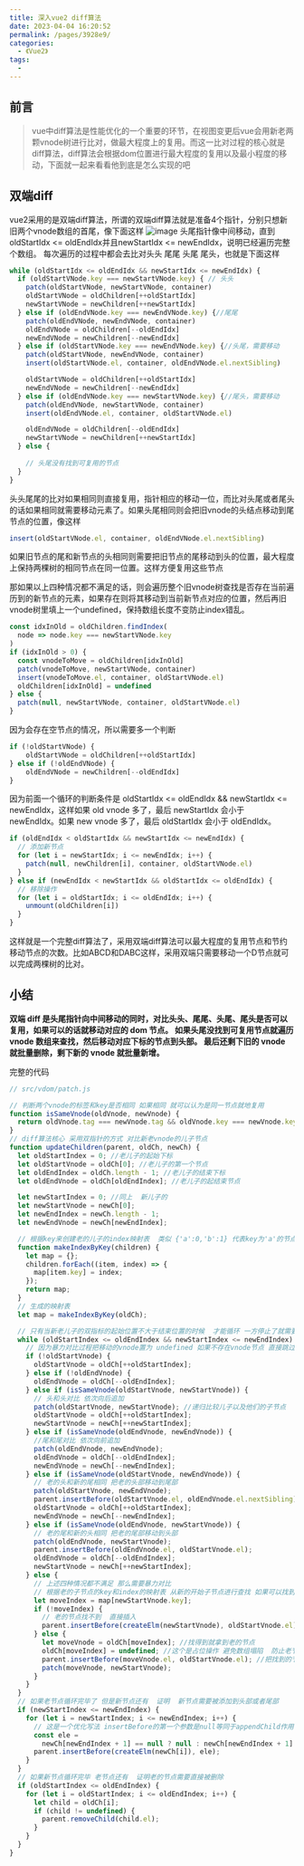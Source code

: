 ```yaml
---
title: 深入vue2 diff算法
date: 2023-04-04 16:20:52
permalink: /pages/3928e9/
categories:
  - 《Vue2》
tags:
  - 
---
```

## 前言
>vue中diff算法是性能优化的一个重要的环节，在视图变更后vue会用新老两颗vnode树进行比对，做最大程度上的复用。而这一比对过程的核心就是diff算法，diff算法会根据dom位置进行最大程度的复用以及最小程度的移动，下面就一起来看看他到底是怎么实现的吧

## 双端diff
vue2采用的是双端diff算法，所谓的双端diff算法就是准备4个指针，分别只想新旧两个vnode数组的首尾，像下面这样
![image](../.vuepress/public/v2_img5.png)
头尾指针像中间移动，直到oldStartIdx <= oldEndIdx并且newStartIdx <= newEndIdx，说明已经遍历完整个数组。
每次遍历的过程中都会去比对头头 尾尾 头尾 尾头，也就是下面这样
```js
while (oldStartIdx <= oldEndIdx && newStartIdx <= newEndIdx) {
  if (oldStartVNode.key === newStartVNode.key) { // 头头
    patch(oldStartVNode, newStartVNode, container)
    oldStartVNode = oldChildren[++oldStartIdx]
    newStartVNode = newChildren[++newStartIdx]
  } else if (oldEndVNode.key === newEndVNode.key) {//尾尾
    patch(oldEndVNode, newEndVNode, container)
    oldEndVNode = oldChildren[--oldEndIdx]
    newEndVNode = newChildren[--newEndIdx]
  } else if (oldStartVNode.key === newEndVNode.key) {//头尾，需要移动
    patch(oldStartVNode, newEndVNode, container)
    insert(oldStartVNode.el, container, oldEndVNode.el.nextSibling)

    oldStartVNode = oldChildren[++oldStartIdx]
    newEndVNode = newChildren[--newEndIdx]
  } else if (oldEndVNode.key === newStartVNode.key) {//尾头，需要移动
    patch(oldEndVNode, newStartVNode, container)
    insert(oldEndVNode.el, container, oldStartVNode.el)

    oldEndVNode = oldChildren[--oldEndIdx]
    newStartVNode = newChildren[++newStartIdx]
  } else {
    
    // 头尾没有找到可复用的节点
  }
}
```
头头尾尾的比对如果相同则直接复用，指针相应的移动一位，而比对头尾或者尾头的话如果相同就需要移动元素了。如果头尾相同则会把旧vnode的头结点移动到尾节点的位置，像这样
```js
insert(oldStartVNode.el, container, oldEndVNode.el.nextSibling)
```
如果旧节点的尾和新节点的头相同则需要把旧节点的尾移动到头的位置，最大程度上保持两棵树的相同节点在同一位置。这样方便复用这些节点

那如果以上四种情况都不满足的话，则会遍历整个旧vnode树查找是否存在当前遍历到的新节点的元素，如果存在则将其移动到当前新节点对应的位置，然后再旧vnode树里填上一个undefined，保持数组长度不变防止index错乱。
```js
const idxInOld = oldChildren.findIndex(
  node => node.key === newStartVNode.key
)
if (idxInOld > 0) {
  const vnodeToMove = oldChildren[idxInOld]
  patch(vnodeToMove, newStartVNode, container)
  insert(vnodeToMove.el, container, oldStartVNode.el)
  oldChildren[idxInOld] = undefined
} else {
  patch(null, newStartVNode, container, oldStartVNode.el)
}
```
因为会存在空节点的情况，所以需要多一个判断
```js
if (!oldStartVNode) {
    oldStartVNode = oldChildren[++oldStartIdx]
} else if (!oldEndVNode) {
    oldEndVNode = newChildren[--oldEndIdx]
}
```
因为前面一个循环的判断条件是 oldStartIdx <= oldEndIdx && newStartIdx <= newEndIdx，这样如果 old vnode 多了，最后 newStartIdx 会小于 newEndIdx。如果 new vnode 多了，最后 oldStartIdx 会小于 oldEndIdx。
```js
if (oldEndIdx < oldStartIdx && newStartIdx <= newEndIdx) {
  // 添加新节点
  for (let i = newStartIdx; i <= newEndIdx; i++) {
    patch(null, newChildren[i], container, oldStartVNode.el)
  }
} else if (newEndIdx < newStartIdx && oldStartIdx <= oldEndIdx) {
  // 移除操作
  for (let i = oldStartIdx; i <= oldEndIdx; i++) {
    unmount(oldChildren[i])
  }
}
```
这样就是一个完整diff算法了，采用双端diff算法可以最大程度的复用节点和节约移动节点的次数。比如ABCD和DABC这样，采用双端只需要移动一个D节点就可以完成两棵树的比对。

## 小结
**双端 diff 是头尾指针向中间移动的同时，对比头头、尾尾、头尾、尾头是否可以复用，如果可以的话就移动对应的 dom 节点。
如果头尾没找到可复用节点就遍历 vnode 数组来查找，然后移动对应下标的节点到头部。
最后还剩下旧的 vnode 就批量删除，剩下新的 vnode 就批量新增。**

完整的代码
```js
// src/vdom/patch.js

// 判断两个vnode的标签和key是否相同 如果相同 就可以认为是同一节点就地复用
function isSameVnode(oldVnode, newVnode) {
  return oldVnode.tag === newVnode.tag && oldVnode.key === newVnode.key;
}
// diff算法核心 采用双指针的方式 对比新老vnode的儿子节点
function updateChildren(parent, oldCh, newCh) {
  let oldStartIndex = 0; //老儿子的起始下标
  let oldStartVnode = oldCh[0]; //老儿子的第一个节点
  let oldEndIndex = oldCh.length - 1; //老儿子的结束下标
  let oldEndVnode = oldCh[oldEndIndex]; //老儿子的起结束节点

  let newStartIndex = 0; //同上  新儿子的
  let newStartVnode = newCh[0];
  let newEndIndex = newCh.length - 1;
  let newEndVnode = newCh[newEndIndex];

  // 根据key来创建老的儿子的index映射表  类似 {'a':0,'b':1} 代表key为'a'的节点在第一个位置 key为'b'的节点在第二个位置
  function makeIndexByKey(children) {
    let map = {};
    children.forEach((item, index) => {
      map[item.key] = index;
    });
    return map;
  }
  // 生成的映射表
  let map = makeIndexByKey(oldCh);

  // 只有当新老儿子的双指标的起始位置不大于结束位置的时候  才能循环 一方停止了就需要结束循环
  while (oldStartIndex <= oldEndIndex && newStartIndex <= newEndIndex) {
    // 因为暴力对比过程把移动的vnode置为 undefined 如果不存在vnode节点 直接跳过
    if (!oldStartVnode) {
      oldStartVnode = oldCh[++oldStartIndex];
    } else if (!oldEndVnode) {
      oldEndVnode = oldCh[--oldEndIndex];
    } else if (isSameVnode(oldStartVnode, newStartVnode)) {
      // 头和头对比 依次向后追加
      patch(oldStartVnode, newStartVnode); //递归比较儿子以及他们的子节点
      oldStartVnode = oldCh[++oldStartIndex];
      newStartVnode = newCh[++newStartIndex];
    } else if (isSameVnode(oldEndVnode, newEndVnode)) {
      //尾和尾对比 依次向前追加
      patch(oldEndVnode, newEndVnode);
      oldEndVnode = oldCh[--oldEndIndex];
      newEndVnode = newCh[--newEndIndex];
    } else if (isSameVnode(oldStartVnode, newEndVnode)) {
      // 老的头和新的尾相同 把老的头部移动到尾部
      patch(oldStartVnode, newEndVnode);
      parent.insertBefore(oldStartVnode.el, oldEndVnode.el.nextSibling); //insertBefore可以移动或者插入真实dom
      oldStartVnode = oldCh[++oldStartIndex];
      newEndVnode = newCh[--newEndIndex];
    } else if (isSameVnode(oldEndVnode, newStartVnode)) {
      // 老的尾和新的头相同 把老的尾部移动到头部
      patch(oldEndVnode, newStartVnode);
      parent.insertBefore(oldEndVnode.el, oldStartVnode.el);
      oldEndVnode = oldCh[--oldEndIndex];
      newStartVnode = newCh[++newStartIndex];
    } else {
      // 上述四种情况都不满足 那么需要暴力对比
      // 根据老的子节点的key和index的映射表 从新的开始子节点进行查找 如果可以找到就进行移动操作 如果找不到则直接进行插入
      let moveIndex = map[newStartVnode.key];
      if (!moveIndex) {
        // 老的节点找不到  直接插入
        parent.insertBefore(createElm(newStartVnode), oldStartVnode.el);
      } else {
        let moveVnode = oldCh[moveIndex]; //找得到就拿到老的节点
        oldCh[moveIndex] = undefined; //这个是占位操作 避免数组塌陷  防止老节点移动走了之后破坏了初始的映射表位置
        parent.insertBefore(moveVnode.el, oldStartVnode.el); //把找到的节点移动到最前面
        patch(moveVnode, newStartVnode);
      }
    }
  }
  // 如果老节点循环完毕了 但是新节点还有  证明  新节点需要被添加到头部或者尾部
  if (newStartIndex <= newEndIndex) {
    for (let i = newStartIndex; i <= newEndIndex; i++) {
      // 这是一个优化写法 insertBefore的第一个参数是null等同于appendChild作用
      const ele =
        newCh[newEndIndex + 1] == null ? null : newCh[newEndIndex + 1].el;
      parent.insertBefore(createElm(newCh[i]), ele);
    }
  }
  // 如果新节点循环完毕 老节点还有  证明老的节点需要直接被删除
  if (oldStartIndex <= oldEndIndex) {
    for (let i = oldStartIndex; i <= oldEndIndex; i++) {
      let child = oldCh[i];
      if (child != undefined) {
        parent.removeChild(child.el);
      }
    }
  }
}
```
